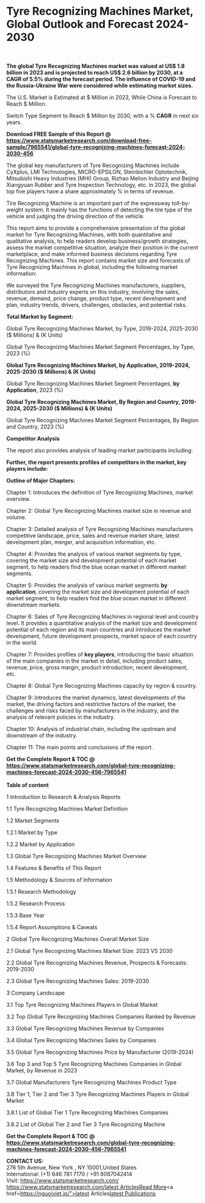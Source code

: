 <h1>Tyre Recognizing Machines Market, Global Outlook and Forecast 2024-2030</h1><br/><p><strong>The global Tyre Recognizing Machines market was valued at US$ 1.8 billion in 2023 and is projected to reach US$ 2.6 billion by 2030, at a <strong>CAGR</strong> of 5.5% during the forecast period. The influence of COVID-19 and the Russia-Ukraine War were considered while estimating market sizes.</strong></p><p>The U.S. Market is Estimated at $ Million in 2023, While China is Forecast to Reach $ Million.</p><p>Switch Type Segment to Reach $ Million by 2030, with a % <strong>CAGR</strong> in next six years.</p><p><strong>Download FREE Sample of this Report @ <a href="https://www.statsmarketresearch.com/download-free-sample/7965541/global-tyre-recognizing-machines-forecast-2024-2030-456">https://www.statsmarketresearch.com/download-free-sample/7965541/global-tyre-recognizing-machines-forecast-2024-2030-456</a></strong></p><p>The global key manufacturers of Tyre Recognizing Machines include CyXplus, LMI Technologies, MICRO-EPSILON, Steinbichler Optotechnik, Mitsubishi Heavy Industries (MHI) Group, Rizhao Melion Industry and Beijing Xiangyuan Rubber and Tyre Inspection Technology, etc. in 2023, the global top five players have a share approximately % in terms of revenue.</p><p>Tire Recognizing Machine is an important part of the expressway toll-by-weight system. It mainly has the functions of detecting the tire type of the vehicle and judging the driving direction of the vehicle.</p><p>This report aims to provide a comprehensive presentation of the global market for Tyre Recognizing Machines, with both quantitative and qualitative analysis, to help readers develop business/growth strategies, assess the market competitive situation, analyze their position in the current marketplace, and make informed business decisions regarding Tyre Recognizing Machines. This report contains market size and forecasts of Tyre Recognizing Machines in global, including the following market information:</p><p>We surveyed the Tyre Recognizing Machines manufacturers, suppliers, distributors and industry experts on this industry, involving the sales, revenue, demand, price change, product type, recent development and plan, industry trends, drivers, challenges, obstacles, and potential risks.</p><p><strong>Total Market by Segment:</strong></p><p>Global Tyre Recognizing Machines Market, by Type, 2019-2024, 2025-2030 ($ Millions) & (K Units)</p><p>Global Tyre Recognizing Machines Market Segment Percentages, by Type, 2023 (%)</p><p><strong>Global Tyre Recognizing Machines Market, <strong>by Application</strong>, 2019-2024, 2025-2030 ($ Millions) & (K Units)</strong></p><p>Global Tyre Recognizing Machines Market Segment Percentages, <strong>by Application</strong>, 2023 (%)</p><p><strong>Global Tyre Recognizing Machines Market, By Region and Country, 2019-2024, 2025-2030 ($ Millions) & (K Units)</strong></p><p>Global Tyre Recognizing Machines Market Segment Percentages, By Region and Country, 2023 (%)</p><p><strong>Competitor Analysis</strong></p><p>The report also provides analysis of leading market participants including:</p><p><strong>Further, the report presents profiles of competitors in the market, <strong>key players</strong> include:</strong></p><p><strong>Outline of Major Chapters:</strong></p><p>Chapter 1: Introduces the definition of Tyre Recognizing Machines, market overview.</p><p>Chapter 2: Global Tyre Recognizing Machines market size in revenue and volume.</p><p>Chapter 3: Detailed analysis of Tyre Recognizing Machines manufacturers competitive landscape, price, sales and revenue market share, latest development plan, merger, and acquisition information, etc.</p><p>Chapter 4: Provides the analysis of various market segments by type, covering the market size and development potential of each market segment, to help readers find the blue ocean market in different market segments.</p><p>Chapter 5: Provides the analysis of various market segments <strong>by application</strong>, covering the market size and development potential of each market segment, to help readers find the blue ocean market in different downstream markets.</p><p>Chapter 6: Sales of Tyre Recognizing Machines in regional level and country level. It provides a quantitative analysis of the market size and development potential of each region and its main countries and introduces the market development, future development prospects, market space of each country in the world.</p><p>Chapter 7: Provides profiles of <strong>key players</strong>, introducing the basic situation of the main companies in the market in detail, including product sales, revenue, price, gross margin, product introduction, recent development, etc.</p><p>Chapter 8: Global Tyre Recognizing Machines capacity by region & country.</p><p>Chapter 9: Introduces the market dynamics, latest developments of the market, the driving factors and restrictive factors of the market, the challenges and risks faced by manufacturers in the industry, and the analysis of relevant policies in the industry.</p><p>Chapter 10: Analysis of industrial chain, including the upstream and downstream of the industry.</p><p>Chapter 11: The main points and conclusions of the report.</p><div><b>Get the Complete Report & TOC @ <a href="https://www.statsmarketresearch.com/global-tyre-recognizing-machines-forecast-2024-2030-456-7965541">https://www.statsmarketresearch.com/global-tyre-recognizing-machines-forecast-2024-2030-456-7965541</a></b></div><br><b>Table of content</b><p>1 Introduction to Research & Analysis Reports<br />
 
  1.1 Tyre Recognizing Machines Market Definition<br />
 
  1.2 Market Segments<br />
 
  1.2.1 Market by Type<br />
 
  1.2.2 Market by Application<br />
 
  1.3 Global Tyre Recognizing Machines Market Overview<br />
 
  1.4 Features & Benefits of This Report<br />
 
  1.5 Methodology & Sources of Information<br />
 
  1.5.1 Research Methodology<br />
 
  1.5.2 Research Process<br />
 
  1.5.3 Base Year<br />
 
  1.5.4 Report Assumptions & Caveats<br />
 
 2 Global Tyre Recognizing Machines Overall Market Size<br />
 
  2.1 Global Tyre Recognizing Machines Market Size: 2023 VS 2030<br />
 
  2.2 Global Tyre Recognizing Machines Revenue, Prospects & Forecasts: 2019-2030<br />
 
  2.3 Global Tyre Recognizing Machines Sales: 2019-2030<br />
 
 3 Company Landscape<br />
 
  3.1 Top Tyre Recognizing Machines Players in Global Market<br />
 
  3.2 Top Global Tyre Recognizing Machines Companies Ranked by Revenue<br />
 
  3.3 Global Tyre Recognizing Machines Revenue by Companies<br />
 
  3.4 Global Tyre Recognizing Machines Sales by Companies<br />
 
  3.5 Global Tyre Recognizing Machines Price by Manufacturer (2019-2024)<br />
 
  3.6 Top 3 and Top 5 Tyre Recognizing Machines Companies in Global Market, by Revenue in 2023<br />
 
  3.7 Global Manufacturers Tyre Recognizing Machines Product Type<br />
 
  3.8 Tier 1, Tier 2 and Tier 3 Tyre Recognizing Machines Players in Global Market<br />
 
  3.8.1 List of Global Tier 1 Tyre Recognizing Machines Companies<br />
 
  3.8.2 List of Global Tier 2 and Tier 3 Tyre Recognizing Machine<br><div><b>Get the Complete Report & TOC @ <a href="https://www.statsmarketresearch.com/global-tyre-recognizing-machines-forecast-2024-2030-456-7965541">https://www.statsmarketresearch.com/global-tyre-recognizing-machines-forecast-2024-2030-456-7965541</a></b></div></p> <b>CONTACT US:</b><br>276 5th Avenue, New York , NY 10001,United States<br>International: (+1) 646 781 7170 / +91 8087042414<br>Visit: <a href="https://www.statsmarketresearch.com/">https://www.statsmarketresearch.com/</a><br><a href="https://gyeongbokgung.com">https://www.statsmarketresearch.com/</a><a href="https://hallyeomaritime.com">latest Articles</a><a href="https://jingwansa.com">Read More</a><a href=https://nguoiviet.jp/">latest Articles</a><a href="https://www.intelmarketresearch.com/">latest Publications</a>